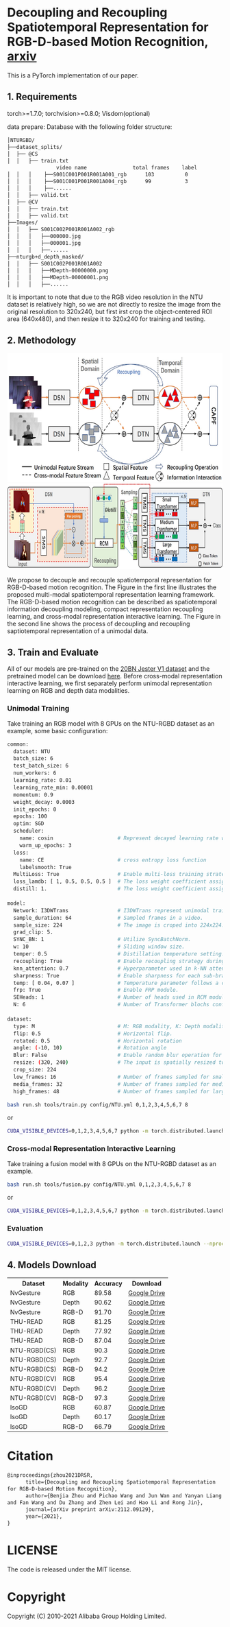 # Decoupling and Recoupling Spatiotemporal Representation for RGB-D-based Motion Recognition, [arxiv](https://arxiv.org/abs/2112.09129)

This is a PyTorch implementation of our paper. 
## 1. Requirements

torch>=1.7.0; torchvision>=0.8.0; Visdom(optional)

data prepare: Database with the following folder structure:

```
│NTURGBD/
├──dataset_splits/
│  ├── @CS
│  │   ├── train.txt
                video name               total frames    label
│  │   │    ├──S001C001P001R001A001_rgb      103          0 
│  │   │    ├──S001C001P001R001A004_rgb      99           3 
│  │   │    ├──...... 
│  │   ├── valid.txt
│  ├── @CV
│  │   ├── train.txt
│  │   ├── valid.txt
├──Images/
│  │   ├── S001C002P001R001A002_rgb
│  │   │   ├──000000.jpg
│  │   │   ├──000001.jpg
│  │   │   ├──......
├──nturgb+d_depth_masked/
│  │   ├── S001C002P001R001A002
│  │   │   ├──MDepth-00000000.png
│  │   │   ├──MDepth-00000001.png
│  │   │   ├──......
```
It is important to note that due to the RGB video resolution  in the NTU dataset is relatively high, so we are not directly to resize the image from the original resolution to 320x240, but first irst crop the object-centered ROI area (640x480), and then resize it to  320x240 for training and testing.

## 2. Methodology
<p align="center">
  <img width="600" height="300" src="demo/pipline.jpg">
  <img width="800" height="200" src="demo/decouple_recouple.jpg">
</p>
 We propose to decouple and recouple spatiotemporal representation for RGB-D-based motion recognition. The Figure in the first line illustrates the proposed multi-modal spatiotemporal representation learning framework. The RGB-D-based motion recognition can be described as spatiotemporal information decoupling modeling, compact representation recoupling learning, and cross-modal representation interactive learning. 
The Figure in the second line shows the process of decoupling and recoupling saptiotemporal representation of a unimodal data.

## 3. Train and Evaluate
All of our models are pre-trained on the [20BN Jester V1 dataset](https://www.kaggle.com/toxicmender/20bn-jester) and the pretrained model can be download [here](https://drive.google.com/drive/folders/1eBXED3uXlzBZzix7TvtDlJrZ3SlDCSF6?usp=sharing). Before cross-modal representation interactive learning, we first separately perform unimodal representation learning on RGB and depth data modalities. 
### Unimodal Training
Take training an RGB model with 8 GPUs on the NTU-RGBD dataset as an example,
some basic configuration:
```bash
common:
  dataset: NTU 
  batch_size: 6
  test_batch_size: 6
  num_workers: 6
  learning_rate: 0.01
  learning_rate_min: 0.00001
  momentum: 0.9
  weight_decay: 0.0003
  init_epochs: 0
  epochs: 100
  optim: SGD
  scheduler:
    name: cosin                     # Represent decayed learning rate with the cosine schedule
    warm_up_epochs: 3 
  loss:
    name: CE                        # cross entropy loss function
    labelsmooth: True
  MultiLoss: True                   # Enable multi-loss training strategy.
  loss_lamdb: [ 1, 0.5, 0.5, 0.5 ]  # The loss weight coefficient assigned for each sub-branch.
  distill: 1.                       # The loss weight coefficient assigned for distillation task.

model:
  Network: I3DWTrans                # I3DWTrans represent unimodal training, set FusionNet for multi-modal fusion training.
  sample_duration: 64               # Sampled frames in a video.
  sample_size: 224                  # The image is croped into 224x224.
  grad_clip: 5.
  SYNC_BN: 1                        # Utilize SyncBatchNorm.
  w: 10                             # Sliding window size.
  temper: 0.5                       # Distillation temperature setting.
  recoupling: True                  # Enable recoupling strategy during training.
  knn_attention: 0.7                # Hyperparameter used in k-NN attention: selecting Top-70% tokens.
  sharpness: True                   # Enable sharpness for each sub-branch's output.
  temp: [ 0.04, 0.07 ]              # Temperature parameter follows a cosine schedule from 0.04 to 0.07 during the training.
  frp: True                         # Enable FRP module.
  SEHeads: 1                        # Number of heads used in RCM module.
  N: 6                              # Number of Transformer blochs configured for each sub-branch.

dataset:
  type: M                           # M: RGB modality, K: Depth modality.
  flip: 0.5                         # Horizontal flip.
  rotated: 0.5                      # Horizontal rotation
  angle: (-10, 10)                  # Rotation angle
  Blur: False                       # Enable random blur operation for each video frame.
  resize: (320, 240)                # The input is spatially resized to 320x240 for NTU dataset.
  crop_size: 224                
  low_frames: 16                    # Number of frames sampled for small Transformer.       
  media_frames: 32                  # Number of frames sampled for medium Transformer.  
  high_frames: 48                   # Number of frames sampled for large Transformer.
```

```bash
bash run.sh tools/train.py config/NTU.yml 0,1,2,3,4,5,6,7 8
```
or
```bash
CUDA_VISIBLE_DEVICES=0,1,2,3,4,5,6,7 python -m torch.distributed.launch --nproc_per_node=8 --master_port=1234 train.py --config config/NTU.yml --nprocs 8  
```

### Cross-modal Representation Interactive Learning
Take training a fusion model with 8 GPUs on the NTU-RGBD dataset as an example.
```bash
bash run.sh tools/fusion.py config/NTU.yml 0,1,2,3,4,5,6,7 8
```
or
```bash
CUDA_VISIBLE_DEVICES=0,1,2,3,4,5,6,7 python -m torch.distributed.launch --nproc_per_node=8 --master_port=1234 fusion.py --config config/NTU.yml --nprocs 8  
```

### Evaluation
```bash
CUDA_VISIBLE_DEVICES=0,1,2,3 python -m torch.distributed.launch --nproc_per_node=4 --master_port=1234 train.py --config config/NTU.yml --nprocs 1 --eval_only --resume /path/to/model_best.pth.tar 
```

## 4. Models Download
<table>
  <tr>
    <th>Dataset</th>
    <th>Modality</th>
    <th>Accuracy</th>
    <th>Download</th>
  </tr>
  <tr>
    <td>NvGesture</td>
    <td>RGB</td>
    <td>89.58</td>
    <td><a href="https://drive.google.com/drive/folders/1jLAoMFkJ8-z3lyF0-mTvCuY8QchhiNOA?usp=sharing">Google Drive</a></td>
  </tr>
  <tr>
    <td>NvGesture</td>
    <td>Depth</td>
    <td>90.62</td>
    <td><a href="https://drive.google.com/drive/folders/1jLAoMFkJ8-z3lyF0-mTvCuY8QchhiNOA?usp=sharing">Google Drive</a></td>
  </tr>
  <tr>
    <td>NvGesture</td>
    <td>RGB-D</td>
    <td>91.70</td>
    <td><a href="https://drive.google.com/drive/folders/1jLAoMFkJ8-z3lyF0-mTvCuY8QchhiNOA?usp=sharing">Google Drive</a></td>
  </tr>
  
  <tr>
    <td>THU-READ</td>
    <td>RGB</td>
    <td>81.25</td>
    <td><a href="https://drive.google.com/drive/folders/1_oihwEN-AhhTvkmoTb5If6d1Hdf9Z5JC?usp=sharing">Google Drive</a></td>
  </tr>
  <tr>
    <td>THU-READ</td>
    <td>Depth</td>
    <td>77.92</td>
    <td><a href="https://drive.google.com/drive/folders/1_oihwEN-AhhTvkmoTb5If6d1Hdf9Z5JC?usp=sharing">Google Drive</a></td>
  </tr>
  <tr>
    <td>THU-READ</td>
    <td>RGB-D</td>
    <td>87.04</td>
    <td><a href="https://drive.google.com/drive/folders/1_oihwEN-AhhTvkmoTb5If6d1Hdf9Z5JC?usp=sharing">Google Drive</a></td>
  </tr>
  
   <tr>
    <td>NTU-RGBD(CS)</td>
    <td>RGB</td>
    <td>90.3</td>
    <td><a href="https://drive.google.com/drive/folders/1iMFsZA7X-8rIkafTIZT5Z0aEFvhT4pq6?usp=sharing">Google Drive</a></td>
  </tr>
    <tr>
    <td>NTU-RGBD(CS)</td>
    <td>Depth</td>
    <td>92.7</td>
    <td><a href="https://drive.google.com/drive/folders/1iMFsZA7X-8rIkafTIZT5Z0aEFvhT4pq6?usp=sharing">Google Drive</a></td>
  </tr>
  <tr>
    <td>NTU-RGBD(CS)</td>
    <td>RGB-D</td>
    <td>94.2</td>
    <td><a href="https://drive.google.com/drive/folders/1iMFsZA7X-8rIkafTIZT5Z0aEFvhT4pq6?usp=sharing">Google Drive</a></td>
  </tr>
  
  <tr>
    <td>NTU-RGBD(CV)</td>
    <td>RGB</td>
    <td>95.4</td>
    <td><a href="https://drive.google.com/drive/folders/1iMFsZA7X-8rIkafTIZT5Z0aEFvhT4pq6?usp=sharing">Google Drive</a></td>
  </tr>
    <tr>
    <td>NTU-RGBD(CV)</td>
    <td>Depth</td>
    <td>96.2</td>
    <td><a href="https://drive.google.com/drive/folders/1iMFsZA7X-8rIkafTIZT5Z0aEFvhT4pq6?usp=sharing">Google Drive</a></td>
  </tr>
    <tr>
    <td>NTU-RGBD(CV)</td>
    <td>RGB-D</td>
    <td>97.3</td>
    <td><a href="https://drive.google.com/drive/folders/1iMFsZA7X-8rIkafTIZT5Z0aEFvhT4pq6?usp=sharing">Google Drive</a></td>
  </tr>
  
  <tr>
    <td>IsoGD</td>
    <td>RGB</td>
    <td>60.87</td>
    <td><a href="https://drive.google.com/drive/folders/1oBSzhslRy34jqA-VsPFIYYCJfN8GdqED?usp=sharing">Google Drive</a></td>
  </tr>
  <tr>
    <td>IsoGD</td>
    <td>Depth</td>
    <td>60.17</td>
    <td><a href="https://drive.google.com/drive/folders/1oBSzhslRy34jqA-VsPFIYYCJfN8GdqED?usp=sharing">Google Drive</a></td>
  </tr>
  <tr>
    <td>IsoGD</td>
    <td>RGB-D</td>
    <td>66.79</td>
    <td><a href="https://drive.google.com/drive/folders/1oBSzhslRy34jqA-VsPFIYYCJfN8GdqED?usp=sharing">Google Drive</a></td>
  </tr>
</table>

# Citation
```
@inproceedings{zhou2021DRSR,
      title={Decoupling and Recoupling Spatiotemporal Representation for RGB-D-based Motion Recognition}, 
      author={Benjia Zhou and Pichao Wang and Jun Wan and Yanyan Liang and Fan Wang and Du Zhang and Zhen Lei and Hao Li and Rong Jin},
      journal={arXiv preprint arXiv:2112.09129},
      year={2021},
}
```
# LICENSE
The code is released under the MIT license.
# Copyright
Copyright (C) 2010-2021 Alibaba Group Holding Limited.

